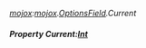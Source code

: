 _[mojox](../../modules/mojox/mojox-module.md):[mojox](../../modules/mojox/mojox-module.md).[OptionsField](../../modules/mojox/mojox-optionsfield.md).Current_
##### Property Current:[Int](../../modules/wonkey/wonkey-types-int.md)
